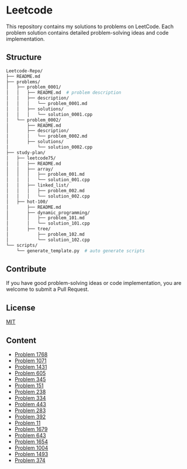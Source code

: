 # Leetcode

This repository contains my solutions to problems on LeetCode. Each problem solution contains detailed problem-solving ideas and code implementation.

## Structure

```sh
Leetcode-Repo/
├── README.md
├── problems/
│   ├── problem_0001/
│   │   ├── README.md  # problem description
│   │   ├── description/
│   │   │   └── problem_0001.md
│   │   ├── solutions/
│   │   │   └── solution_0001.cpp
│   └── problem_0002/
│       ├── README.md
│       ├── description/
│       │   └── problem_0002.md
│       ├── solutions/
│           └── solution_0002.cpp
├── study-plan/
│   ├── leetcode75/
│   │   ├── README.md
│   │   ├── array/
│   │   │   ├── problem_001.md
│   │   │   └── solution_001.cpp
│   │   ├── linked_list/
│   │   │   ├── problem_002.md
│   │   │   └── solution_002.cpp
│   ├── hot-100/
│       ├── README.md
│       ├── dynamic_programming/
│       │   ├── problem_101.md
│       │   └── solution_101.cpp
│       ├── tree/
│           ├── problem_102.md
│           └── solution_102.cpp
└── scripts/
    └── generate_template.py  # auto generate scripts
```

## Contribute

If you have good problem-solving ideas or code implementation, you are welcome to submit a Pull Request.

## License

[MIT](LICENSE)

## Content

- [Problem 1768](./study-plan/leetcode75/string/problem_1768/README.md)
- [Problem 1071](./study-plan/leetcode75/string/problem_1071/README.md)
- [Problem 1431](./study-plan/leetcode75/array/problem_1431/README.md)
- [Problem 605](./study-plan/leetcode75/array/problem_605/README.md)
- [Problem 345](./study-plan/leetcode75/string/problem_345/README.md)
- [Problem 151](./study-plan/leetcode75/string/problem_151/README.md)
- [Problem 238](./study-plan/leetcode75/array/problem_238/README.md)
- [Problem 334](./study-plan/leetcode75/array/problem_334/README.md)
- [Problem 443](./study-plan/leetcode75/array/problem_443/README.md)
- [Problem 283](./study-plan/leetcode75/two_point/problem_283/README.md)
- [Problem 392](./study-plan/leetcode75/two_point/problem_392/README.md)
- [Problem 11](./study-plan/leetcode75/two_point/problem_11/README.md)
- [Problem 1679](./study-plan/leetcode75/two_point/problem_1679/README.md)
- [Problem 643](./study-plan/leetcode75/sliding_window/problem_643/README.md)
- [Problem 1654](./study-plan/leetcode75/sliding_window/problem_1654/README.md)
- [Problem 1004](./study-plan/leetcode75/sliding_window/problem_1004/README.md)
- [Problem 1493](./study-plan/leetcode75/sliding_window/problem_1493/README.md)
- [Problem 374](./study-plan/leetcode75/binary_search/problem_374/README.md)
